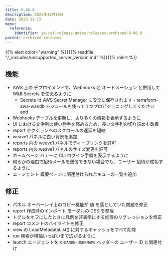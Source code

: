 ```yaml
---
title: 0.46.0
description: 2023年11月15日
date: 2023-11-15
menu:
  reference:
    identifier: ja-ref-release-notes-releases-archived-0.46.0
parent: archived-releases
---
```


{{% alert color="warning" %}}{{% readfile "/_includes/unsupported_server_version.md" %}}{{% /alert %}}

## 機能

* AWS 上の デプロイメントで、Webhooks と オートメーション と併用して W&B Secrets を使えるように
  * Secrets は AWS Secret Manager に安全に保存されます - terraform-aws-wandb モジュールを使って 1 つプロビジョニングしてください and
* Webhooks テーブルを更新し、より多くの情報を表示するように
* UI における文字列の使い勝手を高めるため、長い文字列の切り詰めを改善
* report セクションへのスクロールの遅延を短縮
* weave1 パネルに白い背景を追加
* reports 内の weave1 パネルでディープリンクを許可
* reports 内の weave1 パネルのサイズ変更を許可
* ホームページ バナーに CLI ログイン手順を表示するように
* 何らかの理由で招待メールを送信できない場合でも、ユーザー 招待が成功するように
* エージェント 概要ページに関連付けられたキューの一覧を追加

## 修正

* パネル オーバーレイ上のコピー機能が 値 を落としていた問題を修正
* report 作成時のインポート モーダルの CSS を整理
* トグルをオフにしたときに凡例を非表示にする処理のリグレッションを修正
* report コメントのハイライトを修正
* view の LoadMetadataList() に対するキャッシュをすべて削除
* run 検索が横幅いっぱいまで広がるように
* launch エージェントを `X-WANDB-USERNAME` ヘッダーの ユーザー ID と関連付け